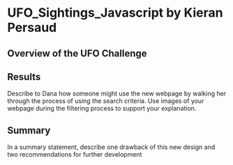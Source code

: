 # UFO_Sightings_Javascript by Kieran Persaud

## Overview of the UFO Challenge


## Results
Describe to Dana how someone might use the new webpage by walking her through the process of using the search criteria. Use images of your webpage during the filtering process to support your explanation.

## Summary
In a summary statement, describe one drawback of this new design and two recommendations for further development
